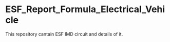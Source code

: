 # ESF_Report_Formula_Electrical_Vehicle

This repository cantain ESF IMD circuit and details of it.
